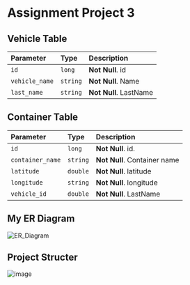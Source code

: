 # Assignment Project 3

## Vehicle Table

| Parameter | Type     | Description                |
| :-------- | :------- | :------------------------- |
| `id` | `long` | **Not Null**. id |
| `vehicle_name` | `string` | **Not Null**. Name |
| `last_name` | `string` | **Not Null**. LastName |

## Container Table

| Parameter | Type     | Description                |
| :-------- | :------- | :------------------------- |
| `id` | `long` | **Not Null**. id. |
| `container_name` | `string` | **Not Null**. Container name |
| `latitude` | `double` | **Not Null**. latitude |
| `longitude` | `string` | **Not Null**. longitude |
| `vehicle_id` | `double` | **Not Null**. LastName |



## My ER Diagram
![ER_Diagram](https://user-images.githubusercontent.com/65501341/187025613-e06077b7-a71a-4aa3-a56e-8db849d50457.jpg)



## Project Structer
![image](https://user-images.githubusercontent.com/65501341/187025562-ba406a4b-707c-43a2-86ae-4c1ad590efe0.png)

